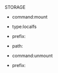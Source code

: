 STORAGE
- command:mount
- type:localfs
- prefix:<name>
- path:<path>

- command:unmount
- prefix:<name>
